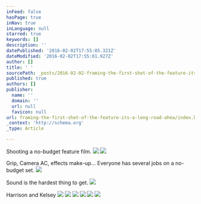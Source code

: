 ```yaml
---
inFeed: false
hasPage: true
inNav: true
inLanguage: null
starred: true
keywords: []
description: ''
datePublished: '2016-02-02T17:55:05.321Z'
dateModified: '2016-02-02T17:55:01.927Z'
author: []
title: ' '
sourcePath: _posts/2016-02-02-framing-the-first-shot-of-the-feature-its-a-long-road-ahea.md
published: true
authors: []
publisher:
  name: ''
  domain: ''
  url: null
  favicon: null
url: framing-the-first-shot-of-the-feature-its-a-long-road-ahea/index.html
_context: 'http://schema.org'
_type: Article

---
```

Shooting a no-budget feature film.
![](https://s3-us-west-2.amazonaws.com/the-grid-img/p/4fda9c5ecd9a152f91e90e4178f65a5914334759.png)
![](https://the-grid-user-content.s3-us-west-2.amazonaws.com/477ae62e-9a3d-4b5f-bf8a-21292a586022.JPG)

Grip, Camera AC, effects make-up... Everyone has several jobs on a no-budget set.
![](https://the-grid-user-content.s3-us-west-2.amazonaws.com/7782f9e0-269c-4088-98f7-96dd7604deb5.JPG)

Sound is the hardest thing to get.
![](https://the-grid-user-content.s3-us-west-2.amazonaws.com/8b1e1df3-7ce4-477e-a25b-d8c70c7d48ac.JPG)

Harrison and Kelsey
![](https://the-grid-user-content.s3-us-west-2.amazonaws.com/b1f0db93-6080-416b-9491-785d1274cfac.JPG)
![](https://the-grid-user-content.s3-us-west-2.amazonaws.com/45f3b09a-637d-4cbb-84cf-3f448e107093.JPG)
![](https://the-grid-user-content.s3-us-west-2.amazonaws.com/87132c5c-cbb0-4b1e-a386-7d3a67a30235.JPG)
![](https://the-grid-user-content.s3-us-west-2.amazonaws.com/c5494609-8dfc-40f5-b251-7e8a300dc4c1.JPG)
![](https://the-grid-user-content.s3-us-west-2.amazonaws.com/d54594f0-fade-4d50-8753-869a0c049a28.JPG)
![](https://the-grid-user-content.s3-us-west-2.amazonaws.com/405d2605-59dd-43ca-a5bc-47fddf497819.JPG)

#